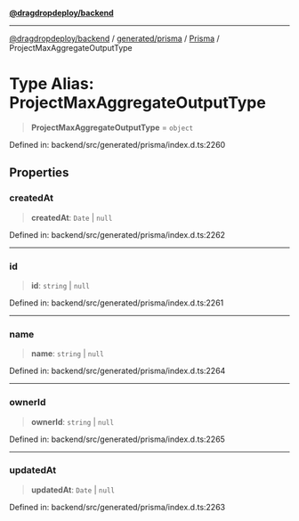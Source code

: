 [**@dragdropdeploy/backend**](../../../../../README.md)

***

[@dragdropdeploy/backend](../../../../../README.md) / [generated/prisma](../../../README.md) / [Prisma](../README.md) / ProjectMaxAggregateOutputType

# Type Alias: ProjectMaxAggregateOutputType

> **ProjectMaxAggregateOutputType** = `object`

Defined in: backend/src/generated/prisma/index.d.ts:2260

## Properties

### createdAt

> **createdAt**: `Date` \| `null`

Defined in: backend/src/generated/prisma/index.d.ts:2262

***

### id

> **id**: `string` \| `null`

Defined in: backend/src/generated/prisma/index.d.ts:2261

***

### name

> **name**: `string` \| `null`

Defined in: backend/src/generated/prisma/index.d.ts:2264

***

### ownerId

> **ownerId**: `string` \| `null`

Defined in: backend/src/generated/prisma/index.d.ts:2265

***

### updatedAt

> **updatedAt**: `Date` \| `null`

Defined in: backend/src/generated/prisma/index.d.ts:2263
